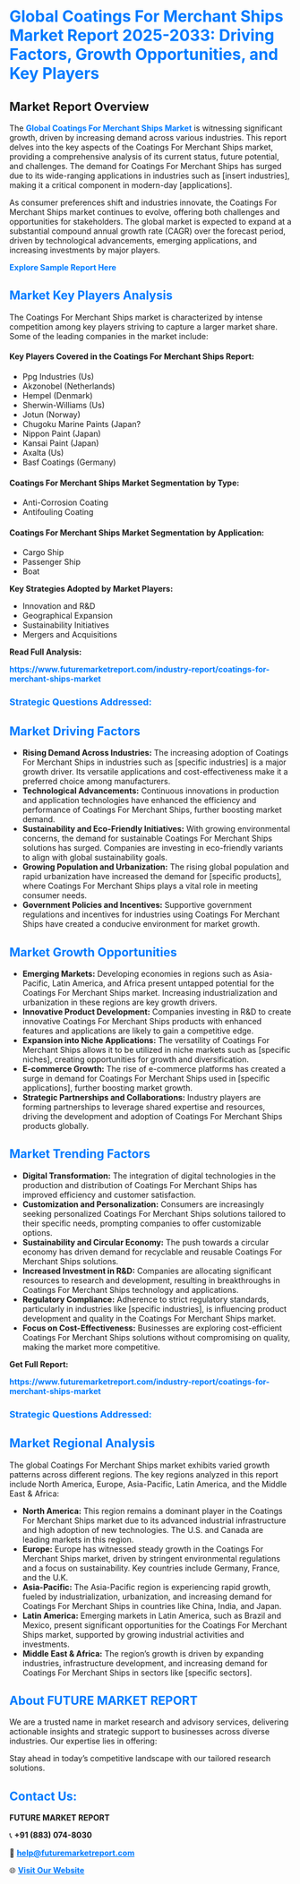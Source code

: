 <h1 style="color: #007BFF;">Global Coatings For Merchant Ships Market Report 2025-2033: Driving Factors, Growth Opportunities, and Key Players</h1>

<section id="overview">
<h2>Market Report Overview</h2>
<p>The <a href="https://www.futuremarketreport.com/industry-report/coatings-for-merchant-ships-market" style="color: #007BFF; text-decoration: none;"><strong>Global Coatings For Merchant Ships Market</strong></a> is witnessing significant growth, driven by increasing demand across various industries. This report delves into the key aspects of the Coatings For Merchant Ships market, providing a comprehensive analysis of its current status, future potential, and challenges. The demand for Coatings For Merchant Ships has surged due to its wide-ranging applications in industries such as [insert industries], making it a critical component in modern-day [applications].</p>
<p>As consumer preferences shift and industries innovate, the Coatings For Merchant Ships market continues to evolve, offering both challenges and opportunities for stakeholders. The global market is expected to expand at a substantial compound annual growth rate (CAGR) over the forecast period, driven by technological advancements, emerging applications, and increasing investments by major players.</p>
</section>

<section id="overview">
<p><a href="https://www.futuremarketreport.com/request-sample/reportId=31544" style="color: #007BFF; text-decoration: none;"><strong>Explore Sample Report Here</strong></a></p>
</section>

<section id="key-players">
<h2 style="color: #007BFF;">Market Key Players Analysis</h2>
<p>The Coatings For Merchant Ships market is characterized by intense competition among key players striving to capture a larger market share. Some of the leading companies in the market include:</p>
<h4>Key Players Covered in the Coatings For Merchant Ships Report:</h4>
<ul><li>Ppg Industries (Us)</li><li>Akzonobel (Netherlands)</li><li>Hempel (Denmark)</li><li>Sherwin-Williams (Us)</li><li>Jotun (Norway)</li><li>Chugoku Marine Paints (Japan?</li><li>Nippon Paint (Japan)</li><li>Kansai Paint (Japan)</li><li>Axalta (Us)</li><li>Basf Coatings (Germany)</li></ul>
<h4>Coatings For Merchant Ships Market Segmentation by Type:</h4>
<ul><li>Anti-Corrosion Coating</li><li>Antifouling Coating</li></ul>

<h4>Coatings For Merchant Ships Market Segmentation by Application:</h4>
<ul><li>Cargo Ship</li><li>Passenger Ship</li><li>Boat</li></ul>
<p><strong>Key Strategies Adopted by Market Players:</strong></p>
<ul>
<li>Innovation and R&D</li>
<li>Geographical Expansion</li>
<li>Sustainability Initiatives</li>
<li>Mergers and Acquisitions</li>
</ul>
</section>

<section>
<p><strong>Read Full Analysis: </strong></p><a href="https://www.futuremarketreport.com/industry-report/coatings-for-merchant-ships-market" style="color: #007BFF; text-decoration: none;"><strong>https://www.futuremarketreport.com/industry-report/coatings-for-merchant-ships-market</strong></a>
<h3 style="color: #007BFF;">Strategic Questions Addressed:</h3>
</section>

<section id="driving-factors">
<h2 style="color: #007BFF;">Market Driving Factors</h2>
<ul>
<li><strong>Rising Demand Across Industries:</strong> The increasing adoption of Coatings For Merchant Ships in industries such as [specific industries] is a major growth driver. Its versatile applications and cost-effectiveness make it a preferred choice among manufacturers.</li>
<li><strong>Technological Advancements:</strong> Continuous innovations in production and application technologies have enhanced the efficiency and performance of Coatings For Merchant Ships, further boosting market demand.</li>
<li><strong>Sustainability and Eco-Friendly Initiatives:</strong> With growing environmental concerns, the demand for sustainable Coatings For Merchant Ships solutions has surged. Companies are investing in eco-friendly variants to align with global sustainability goals.</li>
<li><strong>Growing Population and Urbanization:</strong> The rising global population and rapid urbanization have increased the demand for [specific products], where Coatings For Merchant Ships plays a vital role in meeting consumer needs.</li>
<li><strong>Government Policies and Incentives:</strong> Supportive government regulations and incentives for industries using Coatings For Merchant Ships have created a conducive environment for market growth.</li>
</ul>
</section>

<section id="growth-opportunities">
<h2 style="color: #007BFF;">Market Growth Opportunities</h2>
<ul>
<li><strong>Emerging Markets:</strong> Developing economies in regions such as Asia-Pacific, Latin America, and Africa present untapped potential for the Coatings For Merchant Ships market. Increasing industrialization and urbanization in these regions are key growth drivers.</li>
<li><strong>Innovative Product Development:</strong> Companies investing in R&D to create innovative Coatings For Merchant Ships products with enhanced features and applications are likely to gain a competitive edge.</li>
<li><strong>Expansion into Niche Applications:</strong> The versatility of Coatings For Merchant Ships allows it to be utilized in niche markets such as [specific niches], creating opportunities for growth and diversification.</li>
<li><strong>E-commerce Growth:</strong> The rise of e-commerce platforms has created a surge in demand for Coatings For Merchant Ships used in [specific applications], further boosting market growth.</li>
<li><strong>Strategic Partnerships and Collaborations:</strong> Industry players are forming partnerships to leverage shared expertise and resources, driving the development and adoption of Coatings For Merchant Ships products globally.</li>
</ul>
</section>

<section id="trending-factors">
<h2 style="color: #007BFF;">Market Trending Factors</h2>
<ul>
<li><strong>Digital Transformation:</strong> The integration of digital technologies in the production and distribution of Coatings For Merchant Ships has improved efficiency and customer satisfaction.</li>
<li><strong>Customization and Personalization:</strong> Consumers are increasingly seeking personalized Coatings For Merchant Ships solutions tailored to their specific needs, prompting companies to offer customizable options.</li>
<li><strong>Sustainability and Circular Economy:</strong> The push towards a circular economy has driven demand for recyclable and reusable Coatings For Merchant Ships solutions.</li>
<li><strong>Increased Investment in R&D:</strong> Companies are allocating significant resources to research and development, resulting in breakthroughs in Coatings For Merchant Ships technology and applications.</li>
<li><strong>Regulatory Compliance:</strong> Adherence to strict regulatory standards, particularly in industries like [specific industries], is influencing product development and quality in the Coatings For Merchant Ships market.</li>
<li><strong>Focus on Cost-Effectiveness:</strong> Businesses are exploring cost-efficient Coatings For Merchant Ships solutions without compromising on quality, making the market more competitive.</li>
</ul>
</section>

<section>
<p><strong>Get Full Report: </strong></p><a href="https://www.futuremarketreport.com/industry-report/coatings-for-merchant-ships-market" style="color: #007BFF; text-decoration: none;"><strong>https://www.futuremarketreport.com/industry-report/coatings-for-merchant-ships-market</strong></a>
<h3 style="color: #007BFF;">Strategic Questions Addressed:</h3>
</section>


<section id="regional-analysis">
<h2 style="color: #007BFF;">Market Regional Analysis</h2>
<p>The global Coatings For Merchant Ships market exhibits varied growth patterns across different regions. The key regions analyzed in this report include North America, Europe, Asia-Pacific, Latin America, and the Middle East & Africa:</p>
<ul>
<li><strong>North America:</strong> This region remains a dominant player in the Coatings For Merchant Ships market due to its advanced industrial infrastructure and high adoption of new technologies. The U.S. and Canada are leading markets in this region.</li>
<li><strong>Europe:</strong> Europe has witnessed steady growth in the Coatings For Merchant Ships market, driven by stringent environmental regulations and a focus on sustainability. Key countries include Germany, France, and the U.K.</li>
<li><strong>Asia-Pacific:</strong> The Asia-Pacific region is experiencing rapid growth, fueled by industrialization, urbanization, and increasing demand for Coatings For Merchant Ships in countries like China, India, and Japan.</li>
<li><strong>Latin America:</strong> Emerging markets in Latin America, such as Brazil and Mexico, present significant opportunities for the Coatings For Merchant Ships market, supported by growing industrial activities and investments.</li>
<li><strong>Middle East & Africa:</strong> The region’s growth is driven by expanding industries, infrastructure development, and increasing demand for Coatings For Merchant Ships in sectors like [specific sectors].</li>
</ul>
</section>

<footer>
<h2 style="color: #007BFF;">About FUTURE MARKET REPORT</h2>
<p>We are a trusted name in market research and advisory services, delivering actionable insights and strategic support to businesses across diverse industries. Our expertise lies in offering:</p>

<p>Stay ahead in today’s competitive landscape with our tailored research solutions.</p>

<h2 style="color: #007BFF;">Contact Us:</h2>
<p><strong>FUTURE MARKET REPORT</strong></p>
<p>📞 <strong>+91 (883) 074-8030</strong></p>
<p>📧 <strong><a href="mailto:help@futuremarketreport.com" style="color: #007BFF;">help@futuremarketreport.com</a></strong></p>
<p>🌐 <strong><a href="https://www.futuremarketreport.com/" style="color: #007BFF;">Visit Our Website</a></strong></p>
</footer>